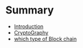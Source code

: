 # Summary

* [Introduction](README.md)
* [CryptoGraphy](cryptography.md)
* [which type of Block chain](which-type-of-block-chain.md)

